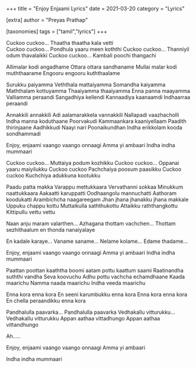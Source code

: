 +++
title = "Enjoy Enjaami Lyrics"
date = 2021-03-20
category = "Lyrics"

[extra]
author = "Preyas Prathap"

[taxonomies]
tags = ["tamil","lyrics"]
+++

Cuckoo cuckoo...
Thaatha thaatha kala vetti\
Cuckoo cuckoo...
Pondhula yaaru meen koththi
Cuckoo cuckoo...
Thanniyil odum thavalaikki
Cuckoo cuckoo...
Kambali poochi thangachi 
<!-- more -->
 
Allimalar kodi angadhame
Ottara ottara sandhaname
Mullai malar kodi muththaarame
Engooru engooru kuththaalame

Surukku paiyamma
Veththala mattaiyamma
Somandha kaiyamma
Maththalam kottuyamma
Thaaiyamma thaaiyamma
Enna panna maayamma 
Valliamma peraandi
Sangadhiya kellendi
Kannaadiya kaanaamdi 
Indhaarraa peraandi

Annakkili annakkili 
Adi aalamarakkela vannakkili
Nallapadi vaazhacholli 
Indha manna koduthaane
Poorvakudi
Kammaankara kaaniyellaam
Paadith thirinjaane
Aadhikkudi
Naayi nari 
Poonaikundhan
Indha erikkolam kooda sondhammadi 

Enjoy, enjaami 
vaango vaango onnaagi
Amma yi ambaari 
Indha indha mummaari

Cuckoo cuckoo...
Muttaiya podum kozhikku 
Cuckoo cuckoo...
Oppanai yaaru maiyilukku 
Cuckoo cuckoo
Pachchaiya poosum paasikku
Cuckoo cuckoo
Kuchchiya adukkuna kootukku 

Paadu patta makka 
Varappu mettukkaara
Vervathanni sokkaa 
Minukkum naattukkaara
Aakaatti karuppatti
Oodhaangolu mannuchatti
Aathoram koodukatti
Arambichcha naagareegam
Jhan jhana jhanakku jhana makkale
Uppuku chappu kottu
Muttaikulla saththukottu
Attaikku raththangkottu
Kittipullu vettu vettu

Naan anju maram valarthen...
Azhagana thottam vachchen...
Thottam sezhithaalum en thonda 
nanaiyalaye

En kadale karaye...
Vaname saname...
Nelame kolame...
Edame thadame...

Enjoy, enjaami 
vaango vaango onnaagi
Amma yi ambaari 
Indha indha mummaari

 
Paattan poottan kaaththa boomi
aatam pottu kaattum saami 
Raatinandha suththi vandha
Seva koovuchu
Adhu pottu vachcha echamdhaane
Kaada maarichu
Namma naada maarichu 
Indha veeda maarichu

Enna kora enna kora
En seeni karumbukku enna kora 
Enna kora enna kora
En chella peraandikku enna kora

Pandhalulla paavarka...
Pandhalulla paavarka
Vedhakallu vitturukku...
Vedhakallu vitturukku
Appan aathaa vittadhungo
Appan aathaa vittandhungo

Ah.....

Enjoy, enjaami 
vaango vaango onnaagi
Amma yi ambaari 

Indha indha mummaari